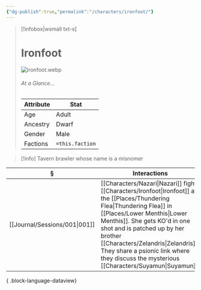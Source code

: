 ```yaml
---
{"dg-publish":true,"permalink":"/characters/ironfoot/"}
---
```


> [!infobox|wsmall txt-s]
> # Ironfoot
> ![ironfoot.webp](/img/user/z_attachments/ironfoot.webp) 
> ###### At a Glance...
> | Attribute | Stat |
> | ---- | ---- |
> | Age | Adult |
> | Ancestry | Dwarf |
> | Gender | Male |
> | Factions | `=this.faction` |

>[!info] Tavern brawler whose name is a misnomer

| §                                | Interactions                                                                                                                                                                                                                       |
| -------------------------------- | ---------------------------------------------------------------------------------------------------------------------------------------------------------------------------------------------------------------------------------- |
| [[Journal/Sessions/001\|001]] | [[Characters/Nazari\|Nazari]] fights [[Characters/Ironfoot\|Ironfoot]] at the [[Places/Thundering Flea\|Thundering Flea]] in [[Places/Lower Menthis\|Lower Menthis]]. She gets KO'd in one shot and is patched up by her brother [[Characters/Zelandris\|Zelandris]]. They share a psionic link where they discuss the mysterious [[Characters/Suyamun\|Suyamun]]. |

{ .block-language-dataview}